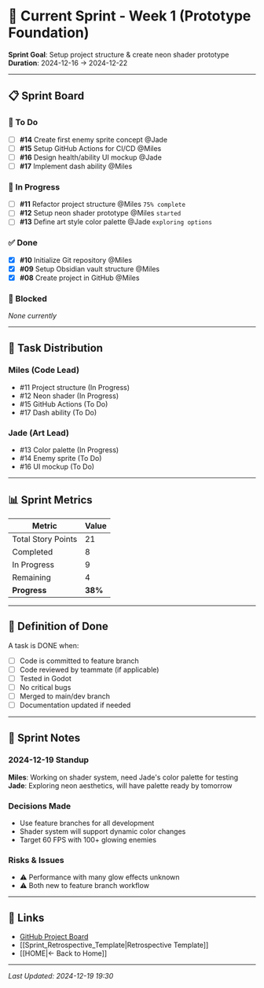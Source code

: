 # 🏃 Current Sprint - Week 1 (Prototype Foundation)

**Sprint Goal**: Setup project structure & create neon shader prototype
**Duration**: 2024-12-16 → 2024-12-22

---

## 📋 Sprint Board

### 📌 To Do
- [ ] **#14** Create first enemy sprite concept @Jade
- [ ] **#15** Setup GitHub Actions for CI/CD @Miles
- [ ] **#16** Design health/ability UI mockup @Jade
- [ ] **#17** Implement dash ability @Miles

### 🔄 In Progress
- [ ] **#11** Refactor project structure @Miles `75% complete`
- [ ] **#12** Setup neon shader prototype @Miles `started`
- [ ] **#13** Define art style color palette @Jade `exploring options`

### ✅ Done
- [x] **#10** Initialize Git repository @Miles
- [x] **#09** Setup Obsidian vault structure @Miles
- [x] **#08** Create project in GitHub @Miles

### 🚫 Blocked
*None currently*

---

## 👥 Task Distribution

### Miles (Code Lead)
- #11 Project structure (In Progress)
- #12 Neon shader (In Progress)
- #15 GitHub Actions (To Do)
- #17 Dash ability (To Do)

### Jade (Art Lead)
- #13 Color palette (In Progress)
- #14 Enemy sprite (To Do)
- #16 UI mockup (To Do)

---

## 📊 Sprint Metrics

| Metric | Value |
|--------|-------|
| Total Story Points | 21 |
| Completed | 8 |
| In Progress | 9 |
| Remaining | 4 |
| **Progress** | **38%** |

---

## 🎯 Definition of Done

A task is DONE when:
- [ ] Code is committed to feature branch
- [ ] Code reviewed by teammate (if applicable)
- [ ] Tested in Godot
- [ ] No critical bugs
- [ ] Merged to main/dev branch
- [ ] Documentation updated if needed

---

## 📝 Sprint Notes

### 2024-12-19 Standup
**Miles**: Working on shader system, need Jade's color palette for testing
**Jade**: Exploring neon aesthetics, will have palette ready by tomorrow

### Decisions Made
- Use feature branches for all development
- Shader system will support dynamic color changes
- Target 60 FPS with 100+ glowing enemies

### Risks & Issues
- ⚠️ Performance with many glow effects unknown
- ⚠️ Both new to feature branch workflow

---

## 🔗 Links
- [GitHub Project Board](https://github.com/AirMile/TheCaves/projects/1)
- [[Sprint_Retrospective_Template|Retrospective Template]]
- [[HOME|← Back to Home]]

---

*Last Updated: 2024-12-19 19:30*